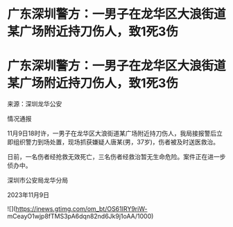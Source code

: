 # 广东深圳警方：一男子在龙华区大浪街道某广场附近持刀伤人，致1死3伤

# 广东深圳警方：一男子在龙华区大浪街道某广场附近持刀伤人，致1死3伤

来源：深圳龙华公安

情况通报

11月9日18时许，一男子在龙华区大浪街道某广场附近持刀伤人，我局接报警后立即组织警力到场处置，现场抓获嫌疑人唐某(男，37岁)，伤者被及时送医救治。

日前，一名伤者经抢救无效死亡，三名伤者经救治暂无生命危险。案件正在进一步侦办中。

深圳市公安局龙华分局

2023年11月9日

![](https://inews.gtimg.com/om_bt/OS61IRY9riW-
mCeayO1wjp8fTMS3pA6dqn82nd6Jk9j1oAA/1000)

